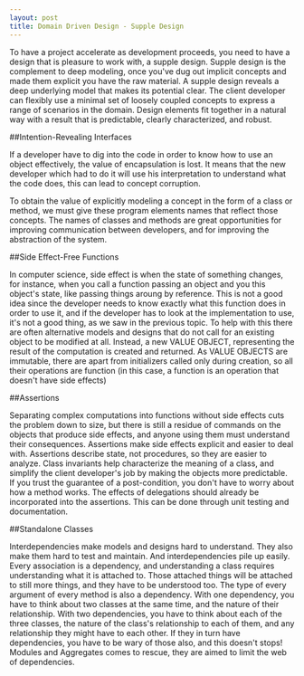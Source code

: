 ```yaml
---
layout: post
title: Domain Driven Design - Supple Design
---
```


To have a project accelerate as development proceeds, you need to have a design that is pleasure to work with, a supple design. Supple design is the complement to deep modeling, once you've dug out implicit concepts and made them explicit you have the raw material. A supple design reveals a deep underlying model that makes its potential clear. The client developer can flexibly use a minimal set of loosely coupled concepts to express a range of scenarios in the domain. Design elements fit together in a natural way with a result that is predictable, clearly characterized, and robust.

##Intention-Revealing Interfaces

If a developer have to dig into the code in order to know how to use an object effectively, the value of encapsulation is lost. It means that the new developer which had to do it will use his interpretation to understand what the code does, this can lead to concept corruption.

To obtain the value of explicitly modeling a concept in the form of a class or method, we must give these program elements names that reflect those concepts. The names of classes and methods are great opportunities for improving communication between developers, and for improving the abstraction of the system.

##Side Effect-Free Functions

In computer science, side effect is when the state of something changes, for instance, when you call a function passing an object and you this object's state, like passing things aroung by reference. This is not a good idea since the developer needs to know exactly what this function does in order to use it, and if the developer has to look at the implementation to use, it's not a good thing, as we saw in the previous topic. To help with this there are often alternative models and designs that do not call for an existing object to be modified at all. Instead, a new VALUE OBJECT, representing the result of the computation is created and returned. As VALUE OBJECTS are immutable, there are apart from initializers called only during creation, so all their operations are function (in this case, a function is an operation that doesn't have side effects)

##Assertions

Separating complex computations into functions without side effects cuts the problem down to size, but there is still a residue of commands on the objects that produce side effects, and anyone using them must understand their consequences. Assertions make side effects explicit and easier to deal with. Assertions describe state, not procedures, so they are easier to analyze. Class invariants help characterize the meaning of a class, and simplify the client developer's job by making the objects more predictable. If you trust the guarantee of a post-condition, you don't have to worry about how a method works. The effects of delegations should already be incorporated into the assertions. This can be done through unit testing and documentation.

##Standalone Classes

Interdependencies make models and designs hard to understand. They also make them hard to test and maintain. And interdependencies pile up easily. Every association is a dependency, and understanding a class requires understanding what it is attached to. Those attached things will be attached to still more things, and they have to be understood too. The type of every argument of every method is also a dependency. With one dependency, you have to think about two classes at the same time, and the nature of their relationship. With two dependencies, you have to think about each of the three classes, the nature of the class's relationship to each of them, and any relationship they might have to each other. If they in turn have dependencies, you have to be wary of those also, and this doesn't stops! Modules and Aggregates comes to rescue, they are aimed to limit the web of dependencies.
